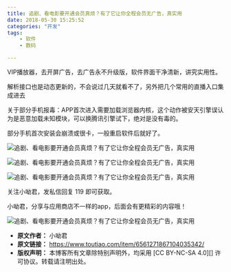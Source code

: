 ```yaml
---
title: 追剧、看电影要开通会员真烦？有了它让你全程会员无广告，真实用
date: 2018-05-30 15:25:52
categories: "开发"
tags:
	- 软件
	- 数码

---
```


VIP播放器，去开屏广告，去广告永不升级版，软件界面干净清新，讲究实用性。

解析接口也是动态更新的，不会说过几天就看不了，另外把几个常用的直播入口集成进去

关于部分手机报毒：APP首次进入需要加载浏览器内核，这个动作被安天引擎误认为是恶意加载未知模块，可以换腾讯引擎试下，绝对是没有毒的。

部分手机首次安装会崩溃或很卡，一般重启软件后就好了。

![追剧、看电影要开通会员真烦？有了它让你全程会员无广告，真实用][FEAM-B3FF-YN2E.jpg]

![追剧、看电影要开通会员真烦？有了它让你全程会员无广告，真实用][2UFJ-6ZZJ-MBEY.jpg]

![追剧、看电影要开通会员真烦？有了它让你全程会员无广告，真实用][AQRI-UA3Q-RVEJ.jpg]

关注小呦君，发私信回复 119 即可获取。

小呦君，分享与应用商店不一样的app，后面会有更精彩的内容哦！

![追剧、看电影要开通会员真烦？有了它让你全程会员无广告，真实用][BQQF-FMMU-YMMB.jpg]


[FEAM-B3FF-YN2E.jpg]: /pro/os/crawler/FEAM-B3FF-YN2E.jpg
[2UFJ-6ZZJ-MBEY.jpg]: /pro/os/crawler/2UFJ-6ZZJ-MBEY.jpg
[AQRI-UA3Q-RVEJ.jpg]: /pro/os/crawler/AQRI-UA3Q-RVEJ.jpg
[BQQF-FMMU-YMMB.jpg]: /pro/os/crawler/BQQF-FMMU-YMMB.jpg
 *  **原文作者：** 小呦君
 *  **原文链接：** https://www.toutiao.com/item/6561271867104035342/
 *  **版权声明：** 本博客所有文章除特别声明外，均采用 [CC BY-NC-SA 4.0][] 许可协议。转载请注明出处。